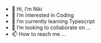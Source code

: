 - 👋 Hi, I’m Niki
- 👀 I’m interested in Coding
- 🌱 I’m currently learning Typescript
- 💞️ I’m looking to collaborate on ...
- 📫 How to reach me ...

<!---
Hohro/Hohro is a ✨ special ✨ repository because its `README.md` (this file) appears on your GitHub profile.
You can click the Preview link to take a look at your changes.
--->
